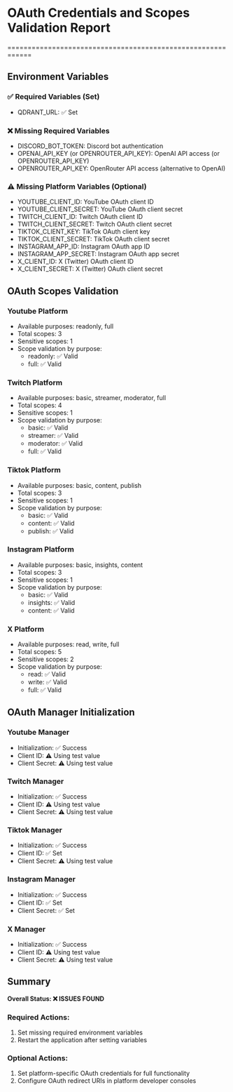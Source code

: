 # OAuth Credentials and Scopes Validation Report
============================================================

## Environment Variables

### ✅ Required Variables (Set)
- QDRANT_URL: ✅ Set

### ❌ Missing Required Variables
- DISCORD_BOT_TOKEN: Discord bot authentication
- OPENAI_API_KEY (or OPENROUTER_API_KEY): OpenAI API access (or OPENROUTER_API_KEY)
- OPENROUTER_API_KEY: OpenRouter API access (alternative to OpenAI)

### ⚠️ Missing Platform Variables (Optional)
- YOUTUBE_CLIENT_ID: YouTube OAuth client ID
- YOUTUBE_CLIENT_SECRET: YouTube OAuth client secret
- TWITCH_CLIENT_ID: Twitch OAuth client ID
- TWITCH_CLIENT_SECRET: Twitch OAuth client secret
- TIKTOK_CLIENT_KEY: TikTok OAuth client key
- TIKTOK_CLIENT_SECRET: TikTok OAuth client secret
- INSTAGRAM_APP_ID: Instagram OAuth app ID
- INSTAGRAM_APP_SECRET: Instagram OAuth app secret
- X_CLIENT_ID: X (Twitter) OAuth client ID
- X_CLIENT_SECRET: X (Twitter) OAuth client secret

## OAuth Scopes Validation

### Youtube Platform
- Available purposes: readonly, full
- Total scopes: 3
- Sensitive scopes: 1
- Scope validation by purpose:
  - readonly: ✅ Valid
  - full: ✅ Valid

### Twitch Platform
- Available purposes: basic, streamer, moderator, full
- Total scopes: 4
- Sensitive scopes: 1
- Scope validation by purpose:
  - basic: ✅ Valid
  - streamer: ✅ Valid
  - moderator: ✅ Valid
  - full: ✅ Valid

### Tiktok Platform
- Available purposes: basic, content, publish
- Total scopes: 3
- Sensitive scopes: 1
- Scope validation by purpose:
  - basic: ✅ Valid
  - content: ✅ Valid
  - publish: ✅ Valid

### Instagram Platform
- Available purposes: basic, insights, content
- Total scopes: 3
- Sensitive scopes: 1
- Scope validation by purpose:
  - basic: ✅ Valid
  - insights: ✅ Valid
  - content: ✅ Valid

### X Platform
- Available purposes: read, write, full
- Total scopes: 5
- Sensitive scopes: 2
- Scope validation by purpose:
  - read: ✅ Valid
  - write: ✅ Valid
  - full: ✅ Valid

## OAuth Manager Initialization

### Youtube Manager
- Initialization: ✅ Success
- Client ID: ⚠️ Using test value
- Client Secret: ⚠️ Using test value

### Twitch Manager
- Initialization: ✅ Success
- Client ID: ⚠️ Using test value
- Client Secret: ⚠️ Using test value

### Tiktok Manager
- Initialization: ✅ Success
- Client ID: ✅ Set
- Client Secret: ⚠️ Using test value

### Instagram Manager
- Initialization: ✅ Success
- Client ID: ✅ Set
- Client Secret: ✅ Set

### X Manager
- Initialization: ✅ Success
- Client ID: ⚠️ Using test value
- Client Secret: ⚠️ Using test value

## Summary

**Overall Status: ❌ ISSUES FOUND**

### Required Actions:
1. Set missing required environment variables
2. Restart the application after setting variables

### Optional Actions:
1. Set platform-specific OAuth credentials for full functionality
2. Configure OAuth redirect URIs in platform developer consoles
